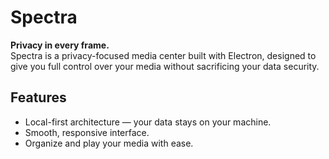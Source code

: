 # Spectra

**Privacy in every frame.**  
Spectra is a privacy-focused media center built with Electron, designed to give you full control over your media without sacrificing your data security.

## Features
- Local-first architecture — your data stays on your machine.
- Smooth, responsive interface.
- Organize and play your media with ease.